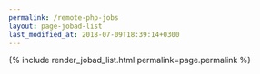 ```yaml
---
permalink: /remote-php-jobs
layout: page-jobad-list
last_modified_at: 2018-07-09T18:39:14+0300
---
```

{% include render_jobad_list.html permalink=page.permalink %}

